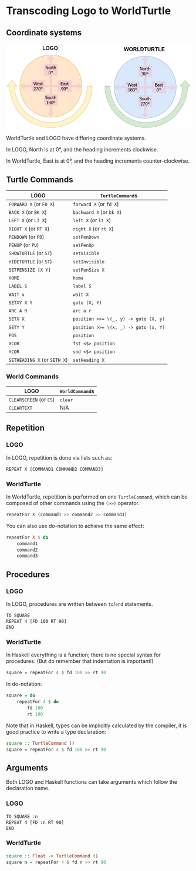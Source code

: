 # Transcoding Logo to WorldTurtle

## Coordinate systems

![Comparison of coordinate systems LOGO and WorldTurtle](worldturtle/docs/logo_worldturtle_coords.png)

WorldTurtle and LOGO have differing coordinate systems.

In LOGO, North is at 0°, and the heading increments clockwise.

In WorldTurtle, East is at 0°, and the heading increments counter-clockwise.

## Turtle Commands

| LOGO | `TurtleCommand`s |
-------|--------------------|
| `FORWARD X` (or `FD X`) | `forward X` (or `fd X`) |
| `BACK X` (or `BK X`) | `backward X` (or `bk X`) |
| `LEFT X` (or `LT X`) | `left X` (or `lt X`) |
| `RIGHT X` (or `RT X`) | `right X` (or `rt X`) |
| `PENDOWN` (or `PD`) | `setPenDown` |
| `PENUP` (or `PU`)| `setPenUp` |
| `SHOWTURTLE` (or `ST`) | `setVisible` |
| `HIDETURTLE` (or `ST`) | `setInvisible` |
| `SETPENSIZE [X Y]` | `setPenSize X` |
| `HOME` | `home` |
| `LABEL S` | `label S` |
| `WAIT x` | `wait X` |
| `SETXY X Y` | `goto (X, Y)` |
| `ARC A R` | `arc a r` |
| `SETX X` | `position >>= \(_, y) -> goto (X, y)` |
| `SETY Y` | `position >>= \(x, _) -> goto (x, Y)` |
| `POS` | `position` |
| `XCOR` | `fst <$> position` |
| `YCOR` | `snd <$> position` |
| `SETHEADING X` (or `SETH X`) | `setHeading X` |

### World Commands

| LOGO | `WorldCommand`s |
|-|-|
| `CLEARSCREEN` (or `CS`) | `clear` |
| `CLEARTEXT` | N/A |

## Repetition

### LOGO

In LOGO, repetition is done via lists such as:

```LOGO
REPEAT X [COMMAND1 COMMAND2 COMMAND3]
```

### WorldTurtle

In WorldTurtle, repetition is performed on one `TurtleCommand`, which can be composed of other 
commands using the `(>>)` operator.

```haskell
repeatFor X (command1 >> command2 >> command3)
```

You can also use do-notation to achieve the same effect:

```haskell
repeatFor X $ do 
    command1
    command2
    command3
```

## Procedures

### LOGO

In LOGO, procedures are written between `to`/`end` statements.

```LOGO
TO SQUARE
REPEAT 4 [FD 100 RT 90]
END
```

### WorldTurtle

In Haskell everything is a function; there is no special syntax for procedures. (But do remember that indentation is important!)

```haskell
square = repeatFor 4 $ fd 100 >> rt 90
```

In do-notation:

```haskell
square = do
    repeatFor 4 $ do
        fd 100
        rt 100
```

Note that in Haskell, types can be implicitly calculated by the compiler, it is good practice to 
write a type declaration:

```haskell
square :: TurtleCommand () 
square = repeatFor 4 $ fd 100 >> rt 90
```

## Arguments

Both LOGO and Haskell functions can take arguments which follow the declaration name.

### LOGO

```LOGO
TO SQUARE :n
REPEAT 4 [FD :n RT 90]
END
```

### WorldTurtle

```haskell
square :: Float -> TurtleCommand () 
square n = repeatFor 4 $ fd n >> rt 90
```